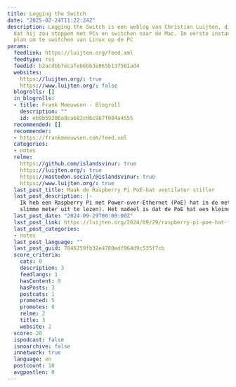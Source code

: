```yaml
---
title: Logging the Switch
date: "2025-02-24T11:22:24Z"
description: Logging the Switch is een weblog van Christian Luijten, die in 2004 besloot
  dat hij zou stoppen met PCs en switchen naar de Mac. In eerste instantie was het
  plan om te switchen van Linux op de PC
params:
  feedlink: https://luijten.org/feed.xml
  feedtype: rss
  feedid: b2acdbb7ecafeb6bb3e865b137581ad4
  websites:
    https://luijten.org/: true
    https://www.luijten.org/: false
  blogrolls: []
  in_blogrolls:
  - title: Frank Meeuwsen - Blogroll
    description: ""
    id: eb9b59206a8ca682cd6c967f084a4555
  recommended: []
  recommender:
  - https://frankmeeuwsen.com/feed.xml
  categories:
  - notes
  relme:
    https://github.com/islandsvinur: true
    https://luijten.org/: true
    https://mastodon.social/@islandsvinur: true
    https://www.luijten.org/: true
  last_post_title: Maak de Raspberry Pi PoE-hat ventilator stiller
  last_post_description: |-
    Ik heb een Raspberry Pi met Power-over-Ethernet (PoE) hat in de meterkast hangen (met onder andere een P1 kabel om de
    slimme meter uit te lezen). Het nadeel is dat de PoE hat een kleine ventilator
  last_post_date: "2024-09-29T00:00:00Z"
  last_post_link: https://luijten.org/2024/09/29/raspberry-pi-poe-hat-fan.html
  last_post_categories:
  - notes
  last_post_language: ""
  last_post_guid: 7846259fb32e4780edf964d9c535f7cb
  score_criteria:
    cats: 0
    description: 3
    feedlangs: 1
    hasContent: 0
    hasPosts: 3
    postcats: 1
    promoted: 5
    promotes: 0
    relme: 2
    title: 3
    website: 2
  score: 20
  ispodcast: false
  isnoarchive: false
  innetwork: true
  language: en
  postcount: 10
  avgpostlen: 0
---
```

